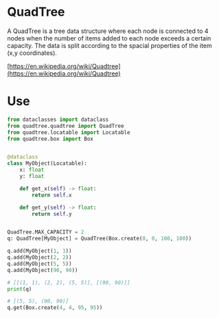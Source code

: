 # QuadTree

A QuadTree is a tree data structure where each node is connected to 4 nodes when the number of items added to each node exceeds a certain capacity. The data is split according to the spacial properties of the item (x,y coordinates).

[https://en.wikipedia.org/wiki/Quadtree](https://en.wikipedia.org/wiki/Quadtree)

# Use

```python
from dataclasses import dataclass
from quadtree.quadtree import QuadTree
from quadtree.locatable import Locatable
from quadtree.box import Box


@dataclass
class MyObject(Locatable):
    x: float
    y: float

    def get_x(self) -> float:
        return self.x

    def get_y(self) -> float:
        return self.y


QuadTree.MAX_CAPACITY = 2
q: QuadTree[MyObject] = QuadTree(Box.create(0, 0, 100, 100))

q.add(MyObject(1, 1))
q.add(MyObject(2, 2))
q.add(MyObject(5, 5))
q.add(MyObject(90, 90))

# [[(1, 1), (2, 2), (5, 5)], [(90, 90)]]
print(q)

# [(5, 5), (90, 90)]
q.get(Box.create(4, 4, 95, 95))
```